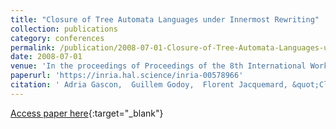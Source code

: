```yaml
---
title: "Closure of Tree Automata Languages under Innermost Rewriting"
collection: publications
category: conferences
permalink: /publication/2008-07-01-Closure-of-Tree-Automata-Languages-under-Innermost-Rewriting
date: 2008-07-01
venue: 'In the proceedings of Proceedings of the 8th International Workshop on Reduction Strategies in Rewriting and Programming (WRS 2008)'
paperurl: 'https://inria.hal.science/inria-00578966'
citation: ' Adria Gascon,  Guillem Godoy,  Florent Jacquemard, &quot;Closure of Tree Automata Languages under Innermost Rewriting.&quot; In the proceedings of Proceedings of the 8th International Workshop on Reduction Strategies in Rewriting and Programming (WRS 2008), 2008.'
---
```

[Access paper here](https://inria.hal.science/inria-00578966){:target="_blank"}

